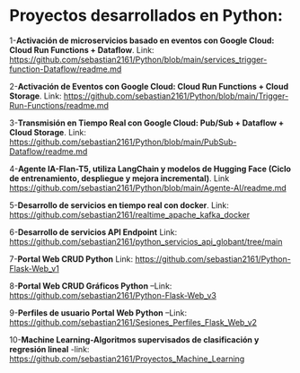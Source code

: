# Proyectos desarrollados en Python:
1-**Activación de microservicios basado en eventos con Google Cloud: Cloud Run Functions + Dataflow**. Link: https://github.com/sebastian2161/Python/blob/main/services_trigger-function-Dataflow/readme.md

2-**Activación de Eventos con Google Cloud: Cloud Run Functions + Cloud Storage**. Link: https://github.com/sebastian2161/Python/blob/main/Trigger-Run-Functions/readme.md

3-**Transmisión en Tiempo Real con Google Cloud: Pub/Sub + Dataflow + Cloud Storage**. Link: https://github.com/sebastian2161/Python/blob/main/PubSub-Dataflow/readme.md

4-**Agente IA-Flan-T5, utiliza LangChain y modelos de Hugging Face (Ciclo de entrenamiento, despliegue y mejora incremental)**. Link https://github.com/sebastian2161/Python/blob/main/Agente-AI/readme.md

5-**Desarrollo de servicios en tiempo real con docker**. Link: https://github.com/sebastian2161/realtime_apache_kafka_docker

6-**Desarrollo de servicios API Endpoint** Link: https://github.com/sebastian2161/python_servicios_api_globant/tree/main

7-**Portal Web CRUD Python** Link: https://github.com/sebastian2161/Python-Flask-Web_v1

8-**Portal Web CRUD Gráficos Python** –Link: https://github.com/sebastian2161/Python-Flask-Web_v3

9-**Perfiles de usuario Portal Web Python** –Link: https://github.com/sebastian2161/Sesiones_Perfiles_Flask_Web_v2

10-**Machine Learning-Algoritmos supervisados de clasificación y regresión lineal** -link: https://github.com/sebastian2161/Proyectos_Machine_Learning
